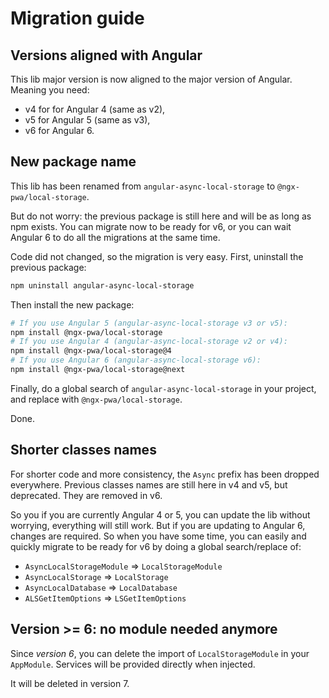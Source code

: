 # Migration guide

## Versions aligned with Angular

This lib major version is now aligned to the major version of Angular. Meaning you need:
- v4 for for Angular 4 (same as v2),
- v5 for Angular 5 (same as v3),
- v6 for Angular 6.

## New package name

This lib has been renamed from `angular-async-local-storage` to `@ngx-pwa/local-storage`.

But do not worry: the previous package is still here and will be as long as npm exists.
You can migrate now to be ready for v6, or you can wait Angular 6 to do all the migrations at the same time.

Code did not changed, so the migration is very easy. First, uninstall the previous package:
```bash
npm uninstall angular-async-local-storage
```

Then install the new package:
```bash
# If you use Angular 5 (angular-async-local-storage v3 or v5):
npm install @ngx-pwa/local-storage
# If you use Angular 4 (angular-async-local-storage v2 or v4):
npm install @ngx-pwa/local-storage@4
# If you use Angular 6 (angular-async-local-storage v6):
npm install @ngx-pwa/local-storage@next
```

Finally, do a global search of `angular-async-local-storage` in your project, and replace with `@ngx-pwa/local-storage`.

Done.

## Shorter classes names

For shorter code and more consistency, the `Async` prefix has been dropped everywhere.
Previous classes names are still here in v4 and v5, but deprecated. They are removed in v6.

So you if you are currently Angular 4 or 5, you can update the lib without worrying, everything will still work.
But if you are updating to Angular 6, changes are required.
So when you have some time, you can easily and quickly migrate to be ready for v6 by doing a global search/replace of:
- `AsyncLocalStorageModule` => `LocalStorageModule`
- `AsyncLocalStorage` => `LocalStorage`
- `AsyncLocalDatabase` => `LocalDatabase`
- `ALSGetItemOptions` => `LSGetItemOptions`

## Version >= 6: no module needed anymore

Since *version 6*, you can delete the import of `LocalStorageModule` in your `AppModule`.
Services will be provided directly when injected.

It will be deleted in version 7.
